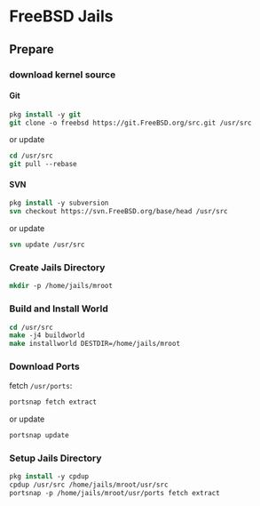 # FreeBSD Jails
## Prepare
### download kernel source
#### Git
```tcsh
pkg install -y git
git clone -o freebsd https://git.FreeBSD.org/src.git /usr/src
```
or update
```tcsh
cd /usr/src
git pull --rebase
```
#### SVN
```tcsh
pkg install -y subversion
svn checkout https://svn.FreeBSD.org/base/head /usr/src
```
or update
```tcsh
svn update /usr/src
```
### Create Jails Directory
```tcsh
mkdir -p /home/jails/mroot
```
### Build and Install World
```tcsh
cd /usr/src
make -j4 buildworld
make installworld DESTDIR=/home/jails/mroot
```
### Download Ports
fetch `/usr/ports`:
```tcsh
portsnap fetch extract
```
or update
```tcsh
portsnap update
```
### Setup Jails Directory
```tcsh
pkg install -y cpdup
cpdup /usr/src /home/jails/mroot/usr/src
portsnap -p /home/jails/mroot/usr/ports fetch extract
```
